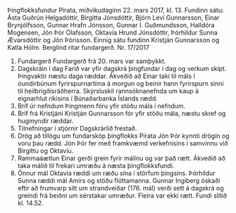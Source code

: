 Þingflokksfundur Pírata, miðvikudaginn 22. mars 2017, kl. 13.
Fundinn sátu: Ásta Guðrún Helgadóttir, Birgitta Jónsdóttir, Björn Leví Gunnarsson, Einar
Brynjólfsson, Gunnar Hrafn Jónsson, Gunnar I. Guðmundsson, Halldóra Mogensen, Jón Þór
Ólafsson, Oktavía Hrund Jónsdóttir, Þórhildur Sunna Ævarsdóttir og Jón Þórisson. Einnig sátu
fundinn Kristján Gunnarsson og Katla Hólm. Berglind ritar fundargerð.
Nr. 17/2017
1. Fundargerð
Fundargerð frá 20. mars var samþykkt.
2. Dagskráin í dag
Farið var yfir dagskrá þingfundar í dag og verkum skipt. Þingvaktir næstu daga ræddar. Ákveðið
að Einar taki til máls í óundirbúnum fyrirspurnartíma á morgun og beinir hann fyrirspurn sinni til
heilbrigðisráðherra. Skýrsluskil rannsóknanefnda um kaup á eignarhlut ríkisins í Búnaðarbanka
Íslands rædd.
3. Bríf úr nefndum
Þingmenn fóru yfir stöðu mála í nefndum.
4. Bríf frá Kristjáni
Kristján Gunnarsson fór yfir stöðu mála, næstu skref og hugmyndir ræddar.
5. Tilnefningar í stjórnir
Dagskrárlið frestað.
6. Drög að tillögu um fundarsköp þingflokks Pírata
Jón Þór kynnti drögin og voru þau rædd. Jón Þór fer með framkvæmd verkefnisins í samvinnu
við Birgittu og Oktavíu.
7. Rammaáætlun
Einar gerði grein fyrir málinu og var það rætt. Ákveðið að taka málið til frekari umræðu á næsta
þingflokksfundi.
8. Önnur mál
Oktavía ræddi um ræðu sína í störfum þingsins. Þórhildur Sunna ræddi mál Amirs og stöðu
flóttamanna. Gunnar Ingiberg óskaði eftir að frumvarp sitt um strandveiðar (176. mál) verði sett
á dagskrá og greindi frá beiðni um sérstakar umræður. Fleira var ekki rætt.
Fundi slitið kl. 14.52.

